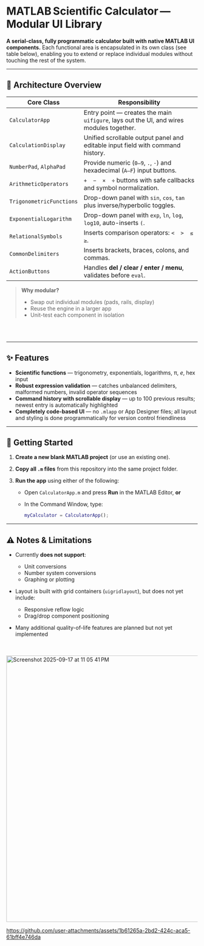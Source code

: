 # MATLAB Scientific Calculator — Modular UI Library


**A serial-class, fully programmatic calculator built with native MATLAB UI components.**
Each functional area is encapsulated in its own class (see table below), enabling you to extend or replace individual modules without touching the rest of the system.

---





## 🧩 Architecture Overview

| Core Class               | Responsibility                                                                          |
| ------------------------ | --------------------------------------------------------------------------------------- |
| `CalculatorApp`          | Entry point — creates the main `uifigure`, lays out the UI, and wires modules together. |
| `CalculationDisplay`     | Unified scrollable output panel and editable input field with command history.          |
| `NumberPad`, `AlphaPad`  | Provide numeric (`0–9`, `.`, `-`) and hexadecimal (`A–F`) input buttons.                |
| `ArithmeticOperators`    | `+  −  ×  ÷` buttons with safe callbacks and symbol normalization.                      |
| `TrigonometricFunctions` | Drop-down panel with `sin`, `cos`, `tan` plus inverse/hyperbolic toggles.               |
| `ExponentialLogarithm`   | Drop-down panel with `exp`, `ln`, `log`, `log10`, auto-inserts `(`.                     |
| `RelationalSymbols`      | Inserts comparison operators: `<  >  ≤  ≥`.                                             |
| `CommonDelimiters`       | Inserts brackets, braces, colons, and commas.                                           |
| `ActionButtons`          | Handles **del / clear / enter / menu**, validates before `eval`.                        |

> **Why modular?**
>
> * Swap out individual modules (pads, rails, display)
> * Reuse the engine in a larger app
> * Unit-test each component in isolation





<br>
<br>

  
---


## ✨ Features

* **Scientific functions** — trigonometry, exponentials, logarithms, π, *e*, hex input
* **Robust expression validation** — catches unbalanced delimiters, malformed numbers, invalid operator sequences
* **Command history with scrollable display** — up to 100 previous results; newest entry is automatically highlighted
* **Completely code-based UI** — no `.mlapp` or App Designer files; all layout and styling is done programmatically for version control friendliness

---

## 🚀 Getting Started

1. **Create a new blank MATLAB project** (or use an existing one).
2. **Copy all `.m` files** from this repository into the same project folder.
3. **Run the app** using either of the following:

   * Open `CalculatorApp.m` and press **Run** in the MATLAB Editor, **or**
   * In the Command Window, type:

     ```matlab
     myCalculator = CalculatorApp();
     ```

---

## ⚠️ Notes & Limitations

* Currently **does not support**:

  * Unit conversions
  * Number system conversions
  * Graphing or plotting
* Layout is built with grid containers (`uigridlayout`), but does not yet include:

  * Responsive reflow logic
  * Drag/drop component positioning
* Many additional quality-of-life features are planned but not yet implemented




<br>
<br>


<img width="527" height="701" alt="Screenshot 2025-09-17 at 11 05 41 PM" src="https://github.com/user-attachments/assets/4ef46c81-2c2c-4b65-bd92-014ff16e3283" />



<br>


https://github.com/user-attachments/assets/1b61265a-2bd2-424c-aca5-61bff4e746da


<br>
<br>










